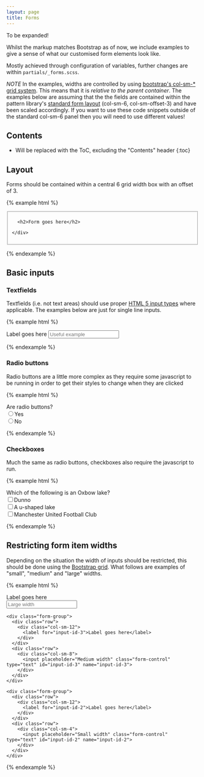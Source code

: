 ```yaml
---
layout: page
title: Forms
---
```


To be expanded!

Whilst the markup matches Bootstrap as of now, we include examples to give a sense of what our customised form elements look like.

Mostly achieved through configuration of variables, further changes are within `partials/_forms.scss`.

*NOTE* In the examples, widths are controlled by using [bootstrap's col-sm-* grid system](http://getbootstrap.com/css/#grid). This means that it is *relative to the parent container*. The examples below are assuming that the the fields are contained within the pattern library's [standard form layout](#layout) (col-sm-6, col-sm-offset-3) and have been scaled accordingly. If you want to use these code snippets outside of the standard col-sm-6 panel then you will need to use different values!

## Contents

* Will be replaced with the ToC, excluding the "Contents" header
{:toc}

## Layout

Forms should be contained within a central 6 grid width box with an offset of 3.

{% example html %}
<form>
  <fieldset class="panel panel-default">
    <div class="panel-body col-sm-6 col-sm-offset-3">

      <h2>Form goes here</h2>

    </div>
  </fieldset>
</form>
{% endexample %}

## Basic inputs

### Textfields

Textfields (i.e. not text areas) should use proper [HTML 5 input types](https://robertnyman.com/html5/forms/input-types.html) where applicable. The examples below are just for single line inputs.

{% example html %}
<form>
  <div class="form-group">
    <label for="input-id-1">Label goes here</label>
    <input placeholder="Useful example" class="form-control" type="text" id="input-id-1" name="input-id-1">
  </div>
</form>
{% endexample %}

### Radio buttons

Radio buttons are a little more complex as they require some javascript to be running in order to get their styles
to change when they are clicked

{% example html %}
<form>
  <div class="form-group">
    <div class="row">
      <div class="col-sm-12">
        <label class="control-label" for="radio-id-1">Are radio buttons?</label>
      </div>
    </div>
    <div class="row">
      <div class="col-sm-8">
        <div id="radio-id-1" class="form-radios">
          <div class="radio">
            <label>
              <input type="radio" id="radio-id-1-yes" name="answer" value="1">Yes
            </label>
          </div>
          <div class="radio">
            <label>
              <input type="radio" id="radio-id-1-no" name="answer" value="0">No
            </label>
          </div>
        </div>
      </div>
    </div>
  </div>
</form>
{% endexample %}

### Checkboxes

Much the same as radio buttons, checkboxes also require the javascript to run.

{% example html %}
<form>
  <div class="form-group">
    <div class="row">
      <div class="col-sm-12">
        <label class="control-label" for="radio-id-1">Which of the following is an Oxbow lake?</label>
      </div>
    </div>
    <div class="row">
      <div class="col-sm-8">
        <div id="radio-id-1" class="form-radios">
          <div class="checkbox">
            <label>
              <input type="checkbox" id="radio-id-1-yes" name="radio-id-1-dunno">Dunno
            </label>
          </div>
          <div class="checkbox">
            <label>
              <input type="checkbox" id="radio-id-1-no" name="radio-id-1-u">A u-shaped lake
            </label>
          </div>
          <div class="checkbox">
            <label>
              <input type="checkbox" id="radio-id-1-no" name="radio-id-1-man-u">Manchester United Football Club
            </label>
          </div>
        </div>
      </div>
    </div>
  </div>
</form>
{% endexample %}


## Restricting form item widths

Depending on the situation the width of inputs should be restricted, this should be done using the [Bootstrap grid](http://getbootstrap.com/css/#forms-horizontal). What follows are examples of "small", "medium" and "large" widths.

{% example html %}
<div class="container-fluid">
  <form>
    <div class="form-group">
      <div class="row">
        <div class="col-sm-12">
          <label for="input-id-4">Label goes here</label>
        </div>
      </div>
      <div class="row">
        <div class="col-sm-12">
          <input placeholder="Large width" class="form-control" type="text" id="input-id-4" name="input-id-4">
        </div>
      </div>
    </div>

    <div class="form-group">
      <div class="row">
        <div class="col-sm-12">
          <label for="input-id-3">Label goes here</label>
        </div>
      </div>
      <div class="row">
        <div class="col-sm-8">
          <input placeholder="Medium width" class="form-control" type="text" id="input-id-3" name="input-id-3">
        </div>
      </div>
    </div>

    <div class="form-group">
      <div class="row">
        <div class="col-sm-12">
          <label for="input-id-2">Label goes here</label>
        </div>
      </div>
      <div class="row">
        <div class="col-sm-4">
          <input placeholder="Small width" class="form-control" type="text" id="input-id-2" name="input-id-2">
        </div>
      </div>
    </div>
  </form>
</div>
{% endexample %}
